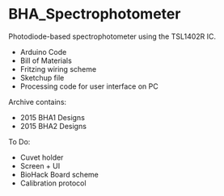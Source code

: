# BHA_Spectrophotometer

Photodiode-based spectrophotometer using the TSL1402R IC.

* Arduino Code
* Bill of Materials
* Fritzing wiring scheme
* Sketchup file
* Processing code for user interface on PC

Archive contains:

* 2015 BHA1 Designs
* 2015 BHA2 Designs

To Do:

* Cuvet holder
* Screen + UI
* BioHack Board scheme
* Calibration protocol

